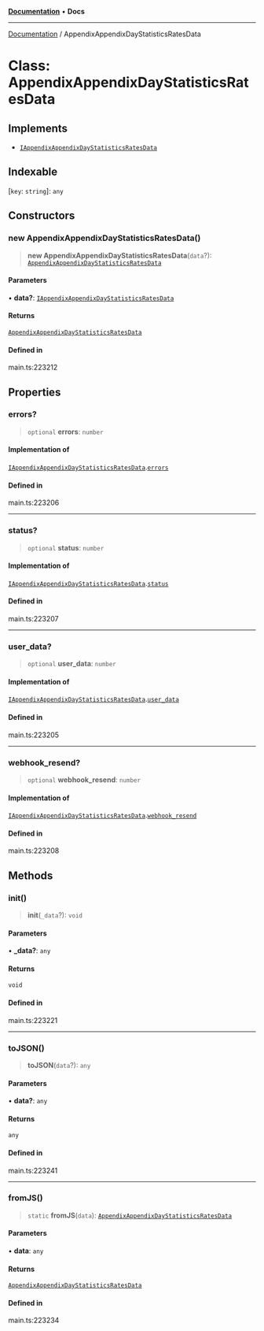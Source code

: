 [**Documentation**](../README.md) • **Docs**

***

[Documentation](../globals.md) / AppendixAppendixDayStatisticsRatesData

# Class: AppendixAppendixDayStatisticsRatesData

## Implements

- [`IAppendixAppendixDayStatisticsRatesData`](../interfaces/IAppendixAppendixDayStatisticsRatesData.md)

## Indexable

 \[`key`: `string`\]: `any`

## Constructors

### new AppendixAppendixDayStatisticsRatesData()

> **new AppendixAppendixDayStatisticsRatesData**(`data`?): [`AppendixAppendixDayStatisticsRatesData`](AppendixAppendixDayStatisticsRatesData.md)

#### Parameters

• **data?**: [`IAppendixAppendixDayStatisticsRatesData`](../interfaces/IAppendixAppendixDayStatisticsRatesData.md)

#### Returns

[`AppendixAppendixDayStatisticsRatesData`](AppendixAppendixDayStatisticsRatesData.md)

#### Defined in

main.ts:223212

## Properties

### errors?

> `optional` **errors**: `number`

#### Implementation of

[`IAppendixAppendixDayStatisticsRatesData`](../interfaces/IAppendixAppendixDayStatisticsRatesData.md).[`errors`](../interfaces/IAppendixAppendixDayStatisticsRatesData.md#errors)

#### Defined in

main.ts:223206

***

### status?

> `optional` **status**: `number`

#### Implementation of

[`IAppendixAppendixDayStatisticsRatesData`](../interfaces/IAppendixAppendixDayStatisticsRatesData.md).[`status`](../interfaces/IAppendixAppendixDayStatisticsRatesData.md#status)

#### Defined in

main.ts:223207

***

### user\_data?

> `optional` **user\_data**: `number`

#### Implementation of

[`IAppendixAppendixDayStatisticsRatesData`](../interfaces/IAppendixAppendixDayStatisticsRatesData.md).[`user_data`](../interfaces/IAppendixAppendixDayStatisticsRatesData.md#user_data)

#### Defined in

main.ts:223205

***

### webhook\_resend?

> `optional` **webhook\_resend**: `number`

#### Implementation of

[`IAppendixAppendixDayStatisticsRatesData`](../interfaces/IAppendixAppendixDayStatisticsRatesData.md).[`webhook_resend`](../interfaces/IAppendixAppendixDayStatisticsRatesData.md#webhook_resend)

#### Defined in

main.ts:223208

## Methods

### init()

> **init**(`_data`?): `void`

#### Parameters

• **\_data?**: `any`

#### Returns

`void`

#### Defined in

main.ts:223221

***

### toJSON()

> **toJSON**(`data`?): `any`

#### Parameters

• **data?**: `any`

#### Returns

`any`

#### Defined in

main.ts:223241

***

### fromJS()

> `static` **fromJS**(`data`): [`AppendixAppendixDayStatisticsRatesData`](AppendixAppendixDayStatisticsRatesData.md)

#### Parameters

• **data**: `any`

#### Returns

[`AppendixAppendixDayStatisticsRatesData`](AppendixAppendixDayStatisticsRatesData.md)

#### Defined in

main.ts:223234
